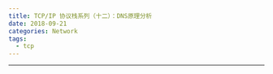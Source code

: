 ```yaml
---
title: TCP/IP 协议栈系列（十二）：DNS原理分析
date: 2018-09-21 
categories: Network
tags:
  - tcp
---
```

----------------------------------